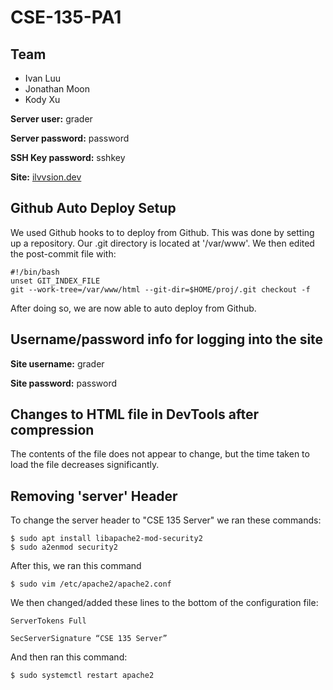 # CSE-135-PA1

## Team
* Ivan Luu
* Jonathan Moon
* Kody Xu

**Server user:** grader

**Server password:** password

**SSH Key password:** sshkey

**Site:** [ilvvsion.dev](https://ilvvsion.dev)

## Github Auto Deploy Setup

We used Github hooks to to deploy from Github. This was done by setting up a repository. Our .git
directory is located at '/var/www'. We then edited the post-commit file with:

    #!/bin/bash
    unset GIT_INDEX_FILE
    git --work-tree=/var/www/html --git-dir=$HOME/proj/.git checkout -f

After doing so, we are now able to auto deploy from Github.

## Username/password info for logging into the site
**Site username:** grader

**Site password:** password

## Changes to HTML file in DevTools after compression

The contents of the file does not appear to change, but the time taken to load
the file decreases significantly.

## Removing \'server\' Header
To change the server header to "CSE 135 Server" we ran these commands:

    $ sudo apt install libapache2-mod-security2
    $ sudo a2enmod security2

After this, we ran this command

    $ sudo vim /etc/apache2/apache2.conf

We then changed/added these lines to the bottom of the configuration file:

    ServerTokens Full

    SecServerSignature “CSE 135 Server”

And then ran this command:

    $ sudo systemctl restart apache2
